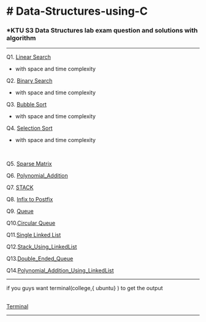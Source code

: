 <h1> # Data-Structures-using-C </h1>

<h3>*KTU S3 Data Structures lab exam question and solutions with algorithm</h3>

<hr>

Q1. [Linear Search ](https://github.com/abhinavomanakuttan/Data-Structures-using-C/tree/main/01_Linear_Search)
<br>

  * with space and time complexity

Q2. [ Binary Search ](https://github.com/abhinavomanakuttan/Data-Structures-using-C/tree/main/02_Binary_Search.C)
<br>

  * with space and time complexity

Q3. [ Bubble Sort ](https://github.com/abhinavomanakuttan/Data-Structures-using-C/tree/main/03_Bubble_sort.C)
<br>

  * with space and time complexity

Q4. [ Selection Sort ](https://github.com/abhinavomanakuttan/Data-Structures-using-C/tree/main/04_Selection_Sort)
<br>

  * with space and time complexity

<br>

Q5. [ Sparse Matrix ](https://github.com/abhinavomanakuttan/Data-Structures-using-C/tree/main/05_Sparse_Matrix) 

Q6. [ Polynomial_Addition ](https://github.com/abhinavomanakuttan/Data-Structures-using-C/tree/main/06_Polynomial_Addition)

Q7. [ STACK ](https://github.com/abhinavomanakuttan/Data-Structures-using-C/tree/main/07_STACK)

Q8. [ Infix to Postfix ](https://github.com/abhinavomanakuttan/Data-Structures-using-C/tree/main/08_InfixToPostfix)

Q9. [Queue](https://github.com/abhinavomanakuttan/Data-Structures-using-C/tree/main/09_Queue)

Q10.[Circular Queue](10_Circular_Queue)

Q11.[Single Linked List](https://github.com/abhinavomanakuttan/Data-Structures-using-C/blob/main/11_Single_linked_list/SIngle_linked_List.c)

Q12.[Stack_Using_LinkedList](https://github.com/abhinavomanakuttan/Data-Structures-using-C/tree/main/12_Stack_Using_LinkedList)

Q13.[Double_Ended_Queue](https://github.com/abhinavomanakuttan/Data-Structures-using-C/tree/main/13_Double_Ended_Queue)

Q14.[Polynomial_Addition_Using_LinkedList](https://github.com/abhinavomanakuttan/Data-Structures-using-C/blob/main/06_Polynomial_Addition/Problem1.c)
<br>
<hr>
if you guys want terminal(college,{ ubuntu} ) to get the output 
<br>
<br>

[Terminal](https://github.com/joshyajith863/html_with_Basic_Css/tree/main)

<hr>
